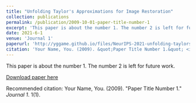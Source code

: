 ```yaml
---
title: "Unfolding Taylor's Approximations for Image Restoration"
collection: publications
permalink: /publication/2009-10-01-paper-title-number-1
excerpt: 'This paper is about the number 1. The number 2 is left for future work.'
date: 2021-6-1
venue: 'Journal 1'
paperurl: 'http://yggame.github.io/files/NeurIPS-2021-unfolding-taylors-approximations-for-image-restoration-Paper.pdf'
citation: 'Your Name, You. (2009). &quot;Paper Title Number 1.&quot; <i>Journal 1</i>. 1(1).'
---
```

This paper is about the number 1. The number 2 is left for future work.

[Download paper here](https://proceedings.neurips.cc/paper/2021/file/9e3cfc48eccf81a0d57663e129aef3cb-Paper.pdf)

Recommended citation: Your Name, You. (2009). "Paper Title Number 1." <i>Journal 1</i>. 1(1).
